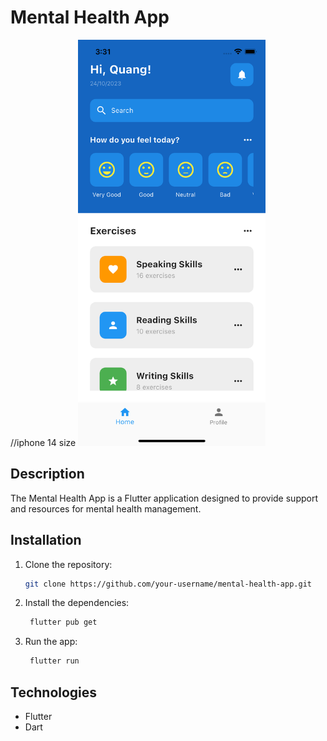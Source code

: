 # Mental Health App

//iphone 14 size
<img src="mental-health-app.png" alt="App Screenshot" width="300" height="650">

## Description

The Mental Health App is a Flutter application designed to provide support and resources for mental health management.

## Installation

1. Clone the repository:

   ```bash
   git clone https://github.com/your-username/mental-health-app.git
   ```

2. Install the dependencies:

   ```bash
    flutter pub get
   ```

3. Run the app:

   ```bash
    flutter run
   ```

## Technologies

- Flutter
- Dart
